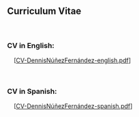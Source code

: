 <h2>Curriculum Vitae</h2>
<br/>
<h3>CV in English:</h3>
<p> 
&nbsp &nbsp [<a href="CV-DennisNúñezFernández-english.pdf">CV-DennisNúñezFernández-english.pdf</a>]
</p>
<br/>
<h3>CV in Spanish:</h3>
<p> 
&nbsp &nbsp [<a href="CV-DennisNúñezFernández-spanish.pdf">CV-DennisNúñezFernández-spanish.pdf</a>]
</p>
<br/>
